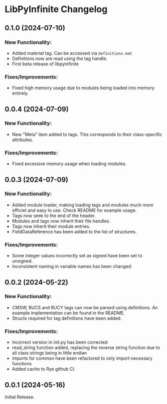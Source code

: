 # LibPyInfinite Changelog

## 0.1.0 (2024-07-10)
### New Functionality:
- Added material tag. Can be accessed via `definitions.mat`
- Definitions now are read using the tag handle.
- First beta release of libpyinfinite

### Fixes/Improvements:
- Fixed high memory usage due to modules being loaded into memory entirely.

## 0.0.4 (2024-07-09)
### New Functionality:
- New "Meta" item added to tags. This corresponds to their class-specific attributes.

### Fixes/Improvements:
- Fixed excessive memory usage when loading modules.

## 0.0.3 (2024-07-09)
### New Functionality:
- Added module loader, making loading tags and modules much more efficiet and easy to use. Check README for example usage.
- Tags now seek to the end of the header.
- Modules and tags now inherit their file handles.
- Tags now inherit their module entries.
- FieldDataReference has been added to the list of structures.
  
### Fixes/Improvements:
- Some integer values incorrectly set as signed have been set to unsigned.
- Inconsistent naming in variable names has been changed.

## 0.0.2 (2024-05-22)
### New Functionality:
- CMSW, RUCS and RUCY tags can now be parsed using definitions. An example implementation can be found in the README.
- Structs required for tag definitions have been added.

### Fixes/Improvements:
- Incorrect version in init.py has been corrected
- read_string function added, replacing the reverse string function due to all class strings being in little endian
- imports for common have been refactored to only import necessary functions
- Added cache to Rye github CI.


## 0.0.1 (2024-05-16)
Initial Release.